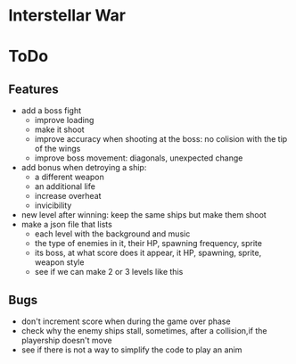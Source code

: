 # Interstellar War

# ToDo
## Features
- add a boss fight
    - improve loading
    - make it shoot
    - improve accuracy when shooting at the boss: no colision with the tip of the wings
    - improve boss movement: diagonals, unexpected change
- add bonus when detroying a ship: 
    - a different weapon
    - an additional life
    - increase overheat
    - invicibility
- new level after winning: keep the same ships but make them shoot
- make a json file that lists 
  - each level with the background and music
  - the type of enemies in it, their HP, spawning frequency, sprite
  - its boss, at what score does it appear, it HP, spawning, sprite, weapon style
  - see if we can make 2 or 3 levels like this

## Bugs
- don't increment score when during the game over phase
- check why the enemy ships stall, sometimes, after a collision,if the playership doesn't move
- see if there is not a way to simplify the code to play an anim